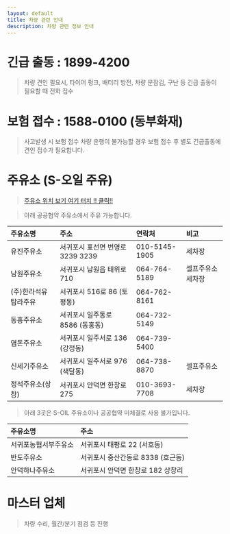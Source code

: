 ```yaml
---
layout: default
title: 차량 관련 안내
description: 차량 관련 정보 안내
---
```



# 긴급 출동 : 1899-4200

>차량 견인 필요시, 타이어 펑크, 배터리 방전, 차량 문잠김, 구난 등 긴급 출동이 필요할 때 전화 접수

# 보험 접수 : 1588-0100 (동부화재)

>사고발생 시 보험 접수
>차량 운행이 불가능할 경우 보험 접수 후 별도 긴급출동에 견인 접수가 필요합니다.


# 주유소 (S-오일 주유)

>[주유소 위치 보기 여기 터치 !! 클릭!!](http://kko.to/i9-Qapvtb)


>아래 공공협약 주유소에서 주유 가능합니다.
>
| 주유소명      | 주소        | 연락처 |  비고 |
|:-------------|:------------------|:------|:------|
|유진주유소     |서귀포시 표선면 번영로 3239 3239 	|010-5145-1905	    |  세차장
|남원주유소     |서귀포시 남원읍 태위로 710      	|064-764-5189	    |  셀프주유소 세차장
|(주)한라석유 탐라주유|  서귀포시 516로 86 (토평동)        |064-762-8161	   |
|동홍주유소	   |서귀포시 일주동로 8586 (동홍동)    |   064-732-5149	   |
|염돈주유소      |서귀포시 일주서로 136 (강정동) 	   |064-739-5400	    |   
|신세기주유소    |서귀포시 일주서로 976 (색달동)	   |064-738-8870	    |  셀프주유소 
|정석주유소(상창) |서귀포시 안덕면 한창로 275         |010-3693-7708	    |   세차장

>아래 3곳은 S-OIL 주유소이나 공공협약 미체결로 사용 불가입니다. 

| 주유소명      | 주소        |
|:-------------|:------------------|
|서귀포농협서부주유소	| 서귀포시 태평로 22 (서호동) |
|반도주유소      |서귀포시 중산간동로 8338 (호근동)  |
|안덕하나주유소   | 서귀포시 안덕면 한창로 182 상창리|



# 마스터 업체

>차량 수리, 월간/분기 점검 등 진행
